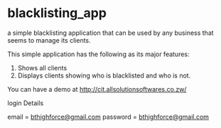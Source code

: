 # blacklisting_app
a simple blacklisting application that can be used by any business that seems to manage its clients.

This simple application has the following as its major features:

1) Shows all clients
2) Displays clients showing who is blacklisted and who is not.

You can have a demo at 
http://cit.allsolutionsoftwares.co.zw/

login Details

email = bthighforce@gmail.com
password = bthighforce@gmail.com
